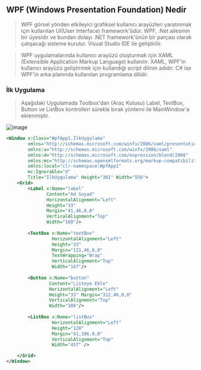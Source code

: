 ## WPF (Windows Presentation Foundation) Nedir ##
> WPF  görsel yönden etkileyici grafiksel kullanıcı arayüzleri yaratmmak için kullanılan UI(User Interface) framework'üdür. WPF, .Net ailesinin bir üyesidir ve bundan dolayı  .NET framework'ünün bir parçası olarak çalışacağı sisteme kurulur. Visual Studio IDE ile geliştirilir.

> WPF uygulamalarında kullanıcı arayüzü oluşturmak için XAML (Extensible Application Markup Language) kullanılır. XAML, WPF'in kullanıcı arayüzü geliştirmek için kullandığı script dilinin adıdır. C# ise WPF'in arka planında kullanılan programlama dilidir.

### İlk Uygulama ###
>  Aşağıdaki Uygulamada Toolbox'dan (Araç Kutusu) Label, TextBox, Button ve ListBox kontrolleri sürekle bırak yöntemi ile MainWindow'a eklenmiştir.

![image](https://user-images.githubusercontent.com/28144917/152680886-fbe1f05e-63ca-4684-9036-e3e0cb326e8a.png)

```xml
<Window x:Class="WpfApp1.IlkUygulama"
        xmlns="http://schemas.microsoft.com/winfx/2006/xaml/presentation"
        xmlns:x="http://schemas.microsoft.com/winfx/2006/xaml"
        xmlns:d="http://schemas.microsoft.com/expression/blend/2008"
        xmlns:mc="http://schemas.openxmlformats.org/markup-compatibility/2006"
        xmlns:local="clr-namespace:WpfApp1"
        mc:Ignorable="d"
        Title="IlkUygulama" Height="301" Width="556">
    <Grid>
        <Label x:Name="label" 
               Content="Ad Soyad" 
               HorizontalAlignment="Left"
               Height="33" 
               Margin="41,46,0,0" 
               VerticalAlignment="Top" 
               Width="160"/>
            
        <TextBox x:Name="textBox" 
                 HorizontalAlignment="Left" 
                 Height="33" 
                 Margin="121,46,0,0" 
                 TextWrapping="Wrap" 
                 VerticalAlignment="Top" 
                 Width="167"/>
            
        <Button x:Name="button" 
                Content="Listeye Ekle" 
                HorizontalAlignment="Left" 
                Height="33" Margin="312,46,0,0" 
                VerticalAlignment="Top" 
                Width="186"/>
            
        <ListBox x:Name="listBox" 
                 HorizontalAlignment="Left" 
                 Height="128" 
                 Margin="41,106,0,0" 
                 VerticalAlignment="Top" 
                 Width="457" />

    </Grid>
</Window>
```
